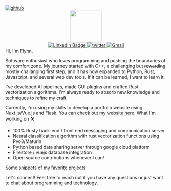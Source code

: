 <a href="">
    <img src="https://badgen.net/badge/icon/github?icon=github&label" alt="github"/>
</a>

<div id="header" align="center">
    <img src="https://media.giphy.com/media/M9gbBd9nbDrOTu1Mqx/giphy.gif" width="100"/>
</div>
<div id="badges" align="center">
    <a href="https://www.linkedin.com/in/flynnoconnell/">
        <img src="https://img.shields.io/badge/LinkedIn-blue?style=for-the-badge&logo=linkedin&logoColor=white" alt="LinkedIn Badge"/>
    </a>
    <a href="https://twitter.com/FlynnNeuro">
        <img src="https://img.shields.io/badge/Twitter-1DA1F2?style=for-the-badge&logo=twitter&logoColor=white" alt="twitter"/>
    </a>
    <a href="mailto:FlynnOConnell@gmail.com">
        <img src="https://img.shields.io/badge/Gmail-D14836?style=for-the-badge&logo=gmail&logoColor=white" alt="Gmail"/>
    </a>
</div>
Hi, I'm Flynn.

Software enthusiast who loves programming and pushing the boundaries of my comfort zone. My journey started with C++, a challenging but ~~rewarding~~ mostly challanging first step, and it has now expanded to Python, Rust, Javascript, and several web dev tools. If it can be learned, I want to learn it. 

I've developed AI pipelines, made GUI plugins and crafted Rust vectorization algorithms. I'm always ready to absorb new knowledge and techniques to refine my craft.

Currently, I'm using my skills to develop a portfolio website using Nuxt.js/Vue.js and Flask. You can check out <a href=https://flynno.dev> my website here. </a>
What I'm working on 🛠

- 100% Rusty back-end / front end messaging and communication server
- Neural classification algorithm with rust vectorization functions using Pyo3/Maturin 
- Python based data sharing server through google cloud platform
- Firestore / vuejs database integration 
- Open source contributions whenever I can!

 <a href=https://flynno.dev/experience/projects> Some snippets of my favorite projects </a>

Let's connect! Feel free to reach out if you have any questions or just want to chat about programming and technology.

